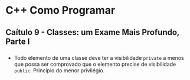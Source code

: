 # C++ Como Programar 

## Caítulo 9 - Classes: um Exame Mais Profundo, Parte I

### 

- Todo elemento de uma classe deve ter a visibilidade ```private``` a menos que possa ser comprovado que o elemento precise de visibilidade ```public```. Princípio do menor privilégio.